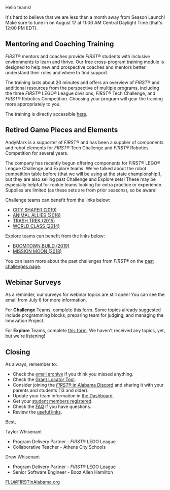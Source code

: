 Hello teams!

It's hard to believe that we are less than a month away from Season Launch! Make sure to tune in on August 17 at 11:00 AM Central Daylight Time (that's 12:00 PM EDT).


## Mentoring and Coaching Training

*FIRST*&reg; mentors and coaches provide *FIRST*&reg; students with inclusive environments to learn and thrive. Our free cross-program training module is designed to help new and prospective coaches and mentors better understand their roles and where to find support.

The training lasts about 20 minutes and offers an overview of *FIRST*&reg; and additional resources from the perspective of multiple programs, including the three *FIRST*&reg; LEGO&reg; League divisions, *FIRST*&reg; Tech Challenge, and *FIRST*&reg; Robotics Competition. Choosing your program will gear the training more appropriately to you.

The training is directly accessible [here](https://www.firstinspires.org/mentoring-and-coaching/story.html).


## Retired Game Pieces and Elements

AndyMark is a supporter of *FIRST*&reg; and has been a supplier of components and robot elements for *FIRST*&reg; Tech Challenge and *FIRST*&reg; Robotics Competition for several years.

The company has recently begun offering components for *FIRST*&reg; LEGO&reg; League Challenge and Explore teams. We've talked about the robot competition table before (that we will be using at the state championship!), but they are also selling past Challenge and Explore sets! These may be especially helpful for rookie teams looking for extra practice or experience. Supplies are limited (as these sets are from prior seasons), so be aware!

Challenge teams can benefit from the links below:
- [CITY SHAPER (2019)](https://www.andymark.com/products/city-shaper-fll-challenge-set-2019)
- [ANIMAL ALLIES (2016)](https://www.andymark.com/products/animal-allies-fll-challenge-set-2016)
- [TRASH TREK (2015)](https://www.andymark.com/products/trash-trek-fll-challenge-set-2015)
- [WORLD CLASS (2014)](https://www.andymark.com/products/fll-challenge-set-2014-world-class-45800)

Explore teams can benefit from the links below:
- [BOOMTOWN BUILD (2019)](https://www.andymark.com/products/boomtown-build-fll-jr-inspire-set-2019)
- [MISSION MOON (2018)](https://www.andymark.com/products/mission-moon-fll-jr-inspire-set-2018)

You can learn more about the past challenges from *FIRST*&reg; on the [past challenges page](https://www.firstlegoleague.org/past-challenges).


## Webinar Surveys

As a reminder, our surveys for webinar topics are still open! You can see the email from July 6 for more information.

For **Challenge** Teams, complete [this form](https://forms.gle/2UybN7aWuHkuhDvo9). Some topics already suggested include programming blocks, preparing team for judging, and managing the Innovation Project.

For **Explore** Teams, complete [this form](https://forms.gle/ydjgjRVDLNA2Hi9e7). We haven't received any topics, yet, but we're listening!


## Closing

As always, remember to:
- Check the [email archive](https://github.com/drewwhis/first-in-alabama/tree/main/2021-2022/email-blasts) if you think you missed anything.
- Check the [Grant Locator Tool](https://www.firstinspires.org/robotics/team-grants).
- Consider joining the [*FIRST*&reg; in Alabama Discord](http://discord.gg/7eyJvm3) and sharing it with your parents and students (13 and older).
- Update your team information in [the Dashboard](https://my.firstinspires.org/Dashboard/).
- Get your [student members registered](https://www.firstinspires.org/resource-library/youth-registration-system).
- Check the [FAQ](https://github.com/drewwhis/first-in-alabama/wiki/Frequently-Asked-Questions) if you have questions.
- Review the [useful links](https://github.com/drewwhis/first-in-alabama/wiki/Useful-Links).

Best,

Taylor Whisenant
- Program Delivery Partner - *FIRST*&reg; LEGO League
- Collaborative Teacher - Athens City Schools

Drew Whisenant
- Program Delivery Partner - *FIRST*&reg; LEGO League
- Senior Software Engineer - Booz Allen Hamilton

FLL@FIRSTinAlabama.org